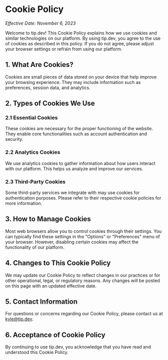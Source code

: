 # Cookie Policy

*Effective Date: November 6, 2023*

Welcome to tip.dev! This Cookie Policy explains how we use cookies and similar technologies on our platform. By using tip.dev, you agree to the use of cookies as described in this policy. If you do not agree, please adjust your browser settings or refrain from using our platform.

## 1. What Are Cookies?

Cookies are small pieces of data stored on your device that help improve your browsing experience. They may include information such as preferences, session data, and analytics.

## 2. Types of Cookies We Use

### 2.1 Essential Cookies
These cookies are necessary for the proper functioning of the website. They enable core functionalities such as account authentication and security.

### 2.2 Analytics Cookies
We use analytics cookies to gather information about how users interact with our platform. This helps us analyze and improve our services.

### 2.3 Third-Party Cookies
Some third-party services we integrate with may use cookies for authentication purposes. Please refer to their respective cookie policies for more information.

## 3. How to Manage Cookies

Most web browsers allow you to control cookies through their settings. You can typically find these settings in the "Options" or "Preferences" menu of your browser. However, disabling certain cookies may affect the functionality of our platform.

## 4. Changes to This Cookie Policy

We may update our Cookie Policy to reflect changes in our practices or for other operational, legal, or regulatory reasons. Any changes will be posted on this page with an updated effective date.

## 5. Contact Information

For questions or concerns regarding our Cookie Policy, please contact us at kyle@tip.dev.

## 6. Acceptance of Cookie Policy

By continuing to use tip.dev, you acknowledge that you have read and understood this Cookie Policy.